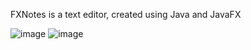 FXNotes is a text editor, created using Java and JavaFX

![image](https://user-images.githubusercontent.com/63109471/158613723-7d04776b-5108-49f8-a16c-5e619c42b9f5.png)
![image](https://user-images.githubusercontent.com/63109471/158613894-103641da-1275-4b15-9844-20fa569af3ce.png)
